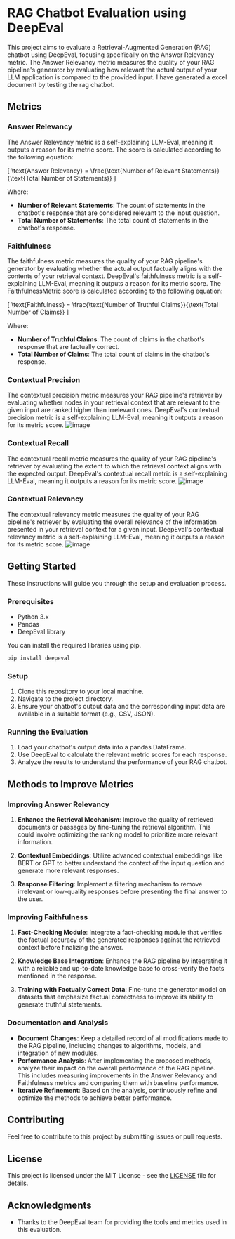 # RAG Chatbot Evaluation using DeepEval

This project aims to evaluate a Retrieval-Augmented Generation (RAG) chatbot using DeepEval, focusing specifically on the Answer Relevancy metric. The Answer Relevancy metric measures the quality of your RAG pipeline's generator by evaluating how relevant the actual output of your LLM application is compared to the provided input.
I have generated a excel document by testing the rag chatbot.
## Metrics

### Answer Relevancy

The Answer Relevancy metric is a self-explaining LLM-Eval, meaning it outputs a reason for its metric score. The score is calculated according to the following equation:

\[ \text{Answer Relevancy} = \frac{\text{Number of Relevant Statements}}{\text{Total Number of Statements}} \]

Where:
- **Number of Relevant Statements**: The count of statements in the chatbot's response that are considered relevant to the input question.
- **Total Number of Statements**: The total count of statements in the chatbot's response.

### Faithfulness

The faithfulness metric measures the quality of your RAG pipeline's generator by evaluating whether the actual output factually aligns with the contents of your retrieval context. DeepEval's faithfulness metric is a self-explaining LLM-Eval, meaning it outputs a reason for its metric score. The FaithfulnessMetric score is calculated according to the following equation:

\[ \text{Faithfulness} = \frac{\text{Number of Truthful Claims}}{\text{Total Number of Claims}} \]

Where:
- **Number of Truthful Claims**: The count of claims in the chatbot's response that are factually correct.
- **Total Number of Claims**: The total count of claims in the chatbot's response.

### Contextual Precision

The contextual precision metric measures your RAG pipeline's retriever by evaluating whether nodes in your retrieval context that are relevant to the given input are ranked higher than irrelevant ones. DeepEval's contextual precision metric is a self-explaining LLM-Eval, meaning it outputs a reason for its metric score.
![image](https://github.com/user-attachments/assets/9dc382bb-b925-4632-a5e5-e3b3c97f6bee)

### Contextual Recall

The contextual recall metric measures the quality of your RAG pipeline's retriever by evaluating the extent to which the retrieval context aligns with the expected output. DeepEval's contextual recall metric is a self-explaining LLM-Eval, meaning it outputs a reason for its metric score.
![image](https://github.com/user-attachments/assets/c4751259-c10a-4f75-884a-104de388b323)

### Contextual Relevancy

The contextual relevancy metric measures the quality of your RAG pipeline's retriever by evaluating the overall relevance of the information presented in your retrieval context for a given input. DeepEval's contextual relevancy metric is a self-explaining LLM-Eval, meaning it outputs a reason for its metric score.
![image](https://github.com/user-attachments/assets/ec267a00-1a5c-40c5-a452-31194f8176d0)

## Getting Started

These instructions will guide you through the setup and evaluation process.

### Prerequisites

- Python 3.x
- Pandas
- DeepEval library

You can install the required libraries using pip.

```sh
pip install deepeval
```


### Setup

1. Clone this repository to your local machine.
2. Navigate to the project directory.
3. Ensure your chatbot's output data and the corresponding input data are available in a suitable format (e.g., CSV, JSON).

### Running the Evaluation

1. Load your chatbot's output data into a pandas DataFrame.
2. Use DeepEval to calculate the relevant metric scores for each response.
3. Analyze the results to understand the performance of your RAG chatbot.

## Methods to Improve Metrics

### Improving Answer Relevancy

1. **Enhance the Retrieval Mechanism**: Improve the quality of retrieved documents or passages by fine-tuning the retrieval algorithm. This could involve optimizing the ranking model to prioritize more relevant information.

2. **Contextual Embeddings**: Utilize advanced contextual embeddings like BERT or GPT to better understand the context of the input question and generate more relevant responses.

3. **Response Filtering**: Implement a filtering mechanism to remove irrelevant or low-quality responses before presenting the final answer to the user.

### Improving Faithfulness

1. **Fact-Checking Module**: Integrate a fact-checking module that verifies the factual accuracy of the generated responses against the retrieved context before finalizing the answer.

2. **Knowledge Base Integration**: Enhance the RAG pipeline by integrating it with a reliable and up-to-date knowledge base to cross-verify the facts mentioned in the response.

3. **Training with Factually Correct Data**: Fine-tune the generator model on datasets that emphasize factual correctness to improve its ability to generate truthful statements.

### Documentation and Analysis

- **Document Changes**: Keep a detailed record of all modifications made to the RAG pipeline, including changes to algorithms, models, and integration of new modules.
- **Performance Analysis**: After implementing the proposed methods, analyze their impact on the overall performance of the RAG pipeline. This includes measuring improvements in the Answer Relevancy and Faithfulness metrics and comparing them with baseline performance.
- **Iterative Refinement**: Based on the analysis, continuously refine and optimize the methods to achieve better performance.

## Contributing

Feel free to contribute to this project by submitting issues or pull requests. 

## License

This project is licensed under the MIT License - see the [LICENSE](LICENSE) file for details.

## Acknowledgments

- Thanks to the DeepEval team for providing the tools and metrics used in this evaluation.
